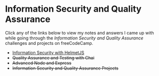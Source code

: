# Information Security and Quality Assurance

Click any of the links below to view my notes and answers I came up with while going through the *Information Security and Quality Assurance* challenges and projects on freeCodeCamp.

- [Information Security with HelmetJS](./1.%20Information%20Security%20with%20HelmetJS.md#information-security-with-helmetjs)
- ~~Quality Assurance and Testing with Chai~~
- ~~Advanced Node and Express~~
- ~~Information Security and Quality Assurance Projects~~
